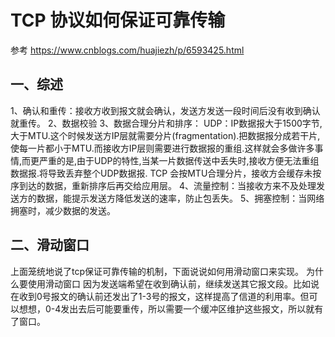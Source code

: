 # TCP 协议如何保证可靠传输
参考 https://www.cnblogs.com/huajiezh/p/6593425.html

## 一、综述
1、确认和重传：接收方收到报文就会确认，发送方发送一段时间后没有收到确认就重传。
2、数据校验
3、数据合理分片和排序：
    UDP：IP数据报大于1500字节,大于MTU.这个时候发送方IP层就需要分片(fragmentation).把数据报分成若干片,使每一片都小于MTU.而接收方IP层则需要进行数据报的重组.这样就会多做许多事情,而更严重的是,由于UDP的特性,当某一片数据传送中丢失时,接收方便无法重组数据报.将导致丢弃整个UDP数据报.
    TCP 会按MTU合理分片，接收方会缓存未按序到达的数据，重新排序后再交给应用层。
4、流量控制：当接收方来不及处理发送方的数据，能提示发送方降低发送的速率，防止包丢失。
5、拥塞控制：当网络拥塞时，减少数据的发送。

## 二、滑动窗口
上面笼统地说了tcp保证可靠传输的机制，下面说说如何用滑动窗口来实现。
为什么要使用滑动窗口
因为发送端希望在收到确认前，继续发送其它报文段。比如说在收到0号报文的确认前还发出了1-3号的报文，这样提高了信道的利用率。但可以想想，0-4发出去后可能要重传，所以需要一个缓冲区维护这些报文，所以就有了窗口。